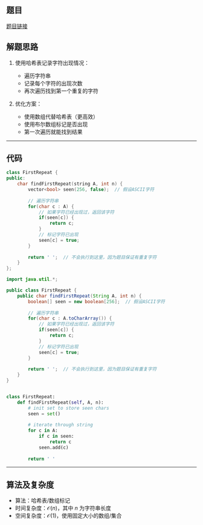 ## 题目
[题目链接](https://www.nowcoder.com/practice/dab59997905b4459a42587fece8a75f4?tpId=182&tqId=25666&sourceUrl=/exam/oj&channenl=wgithub&fromPut=wgithub)

## 解题思路

1. 使用哈希表记录字符出现情况：
   - 遍历字符串
   - 记录每个字符的出现次数
   - 再次遍历找到第一个重复的字符

2. 优化方案：
   - 使用数组代替哈希表（更高效）
   - 使用布尔数组标记是否出现
   - 第一次遍历就能找到结果

---

## 代码

```cpp []
class FirstRepeat {
public:
    char findFirstRepeat(string A, int n) {
        vector<bool> seen(256, false);  // 假设ASCII字符
        
        // 遍历字符串
        for(char c : A) {
            // 如果字符已经出现过，返回该字符
            if(seen[c]) {
                return c;
            }
            // 标记字符已出现
            seen[c] = true;
        }
        
        return ' ';  // 不会执行到这里，因为题目保证有重复字符
    }
};
```

```java []
import java.util.*;

public class FirstRepeat {
    public char findFirstRepeat(String A, int n) {
        boolean[] seen = new boolean[256];  // 假设ASCII字符
        
        // 遍历字符串
        for(char c : A.toCharArray()) {
            // 如果字符已经出现过，返回该字符
            if(seen[c]) {
                return c;
            }
            // 标记字符已出现
            seen[c] = true;
        }
        
        return ' ';  // 不会执行到这里，因为题目保证有重复字符
    }
}
```

```python []

class FirstRepeat:
    def findFirstRepeat(self, A, n):
        # init set to store seen chars
        seen = set()
        
        # iterate through string
        for c in A:
            if c in seen:
                return c
            seen.add(c)
        
        return ' '


```

---

## 算法及复杂度
- 算法：哈希表/数组标记
- 时间复杂度：$\mathcal{O}(n)$，其中 $n$ 为字符串长度
- 空间复杂度：$\mathcal{O}(1)$，使用固定大小的数组/集合
